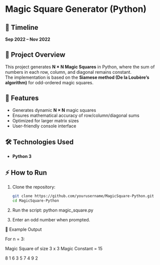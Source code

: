 # Magic Square Generator (Python)

## 📅 Timeline
**Sep 2022 – Nov 2022**

## 📌 Project Overview
This project generates **N × N Magic Squares** in Python, where the sum of numbers in each row, column, and diagonal remains constant.  
The implementation is based on the **Siamese method (De la Loubère’s algorithm)** for odd-ordered magic squares.

## 🚀 Features
- Generates dynamic **N × N** magic squares
- Ensures mathematical accuracy of row/column/diagonal sums
- Optimized for larger matrix sizes
- User-friendly console interface

## 🛠️ Technologies Used
- **Python 3**

## ⚡ How to Run
1. Clone the repository:
   ```bash
   git clone https://github.com/yourusername/MagicSquare-Python.git
   cd MagicSquare-Python
2. Run the script:
python magic_square.py

3. Enter an odd number when prompted.

🎯 Example Output

For n = 3:

Magic Square of size 3 x 3
Magic Constant = 15 

  8   1   6
  3   5   7
  4   9   2

